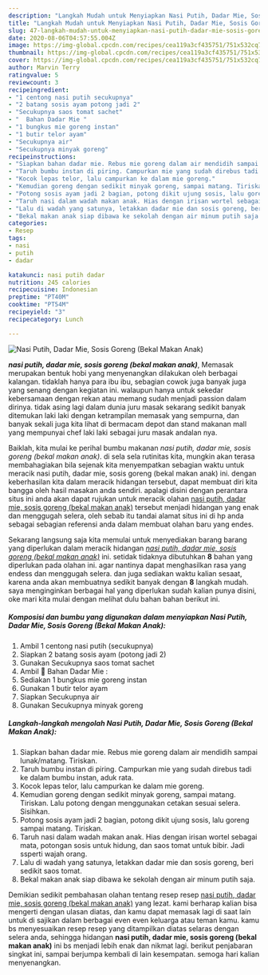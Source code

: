 ```yaml
---
description: "Langkah Mudah untuk Menyiapkan Nasi Putih, Dadar Mie, Sosis Goreng (Bekal Makan Anak) yang mudah"
title: "Langkah Mudah untuk Menyiapkan Nasi Putih, Dadar Mie, Sosis Goreng (Bekal Makan Anak) yang mudah"
slug: 47-langkah-mudah-untuk-menyiapkan-nasi-putih-dadar-mie-sosis-goreng-bekal-makan-anak-yang-mudah
date: 2020-08-06T04:57:55.004Z
image: https://img-global.cpcdn.com/recipes/cea119a3cf435751/751x532cq70/nasi-putih-dadar-mie-sosis-goreng-bekal-makan-anak-foto-resep-utama.jpg
thumbnail: https://img-global.cpcdn.com/recipes/cea119a3cf435751/751x532cq70/nasi-putih-dadar-mie-sosis-goreng-bekal-makan-anak-foto-resep-utama.jpg
cover: https://img-global.cpcdn.com/recipes/cea119a3cf435751/751x532cq70/nasi-putih-dadar-mie-sosis-goreng-bekal-makan-anak-foto-resep-utama.jpg
author: Marvin Terry
ratingvalue: 5
reviewcount: 3
recipeingredient:
- "1 centong nasi putih secukupnya"
- "2 batang sosis ayam potong jadi 2"
- "Secukupnya saos tomat sachet"
- "  Bahan Dadar Mie "
- "1 bungkus mie goreng instan"
- "1 butir telor ayam"
- "Secukupnya air"
- "Secukupnya minyak goreng"
recipeinstructions:
- "Siapkan bahan dadar mie. Rebus mie goreng dalam air mendidih sampai lunak/matang. Tiriskan."
- "Taruh bumbu instan di piring. Campurkan mie yang sudah direbus tadi ke dalam bumbu instan, aduk rata."
- "Kocok lepas telor, lalu campurkan ke dalam mie goreng."
- "Kemudian goreng dengan sedikit minyak goreng, sampai matang. Tiriskan. Lalu potong dengan menggunakan cetakan sesuai selera. Sisihkan."
- "Potong sosis ayam jadi 2 bagian, potong dikit ujung sosis, lalu goreng sampai matang. Tiriskan."
- "Taruh nasi dalam wadah makan anak. Hias dengan irisan wortel sebagai mata, potongan sosis untuk hidung, dan saos tomat untuk bibir. Jadi ssperti wajah orang."
- "Lalu di wadah yang satunya, letakkan dadar mie dan sosis goreng, beri sedikit saos tomat."
- "Bekal makan anak siap dibawa ke sekolah dengan air minum putih saja."
categories:
- Resep
tags:
- nasi
- putih
- dadar

katakunci: nasi putih dadar 
nutrition: 245 calories
recipecuisine: Indonesian
preptime: "PT40M"
cooktime: "PT54M"
recipeyield: "3"
recipecategory: Lunch

---
```



![Nasi Putih, Dadar Mie, Sosis Goreng (Bekal Makan Anak)](https://img-global.cpcdn.com/recipes/cea119a3cf435751/751x532cq70/nasi-putih-dadar-mie-sosis-goreng-bekal-makan-anak-foto-resep-utama.jpg)

<b><i>nasi putih, dadar mie, sosis goreng (bekal makan anak)</i></b>, Memasak merupakan bentuk hobi yang menyenangkan dilakukan oleh berbagai kalangan. tidaklah hanya para ibu ibu, sebagian cowok juga banyak juga yang senang dengan kegiatan ini. walaupun hanya untuk sekedar kebersamaan dengan rekan atau memang sudah menjadi passion dalam dirinya. tidak asing lagi dalam dunia juru masak sekarang sedikit banyak ditemukan laki laki dengan ketrampilan memasak yang sempurna, dan banyak sekali juga kita lihat di bermacam depot dan stand makanan mall yang mempunyai chef laki laki sebagai juru masak andalan nya.



Baiklah, kita mulai ke perihal bumbu makanan <i>nasi putih, dadar mie, sosis goreng (bekal makan anak)</i>. di sela sela rutinitas kita, mungkin akan terasa membahagiakan bila sejenak kita menyempatkan sebagian waktu untuk meracik nasi putih, dadar mie, sosis goreng (bekal makan anak) ini. dengan keberhasilan kita dalam meracik hidangan tersebut, dapat membuat diri kita bangga oleh hasil masakan anda sendiri. apalagi disini dengan perantara situs ini anda akan dapat rujukan untuk meracik olahan <u>nasi putih, dadar mie, sosis goreng (bekal makan anak)</u> tersebut menjadi hidangan yang enak dan menggugah selera, oleh sebab itu tandai alamat situs ini di hp anda sebagai sebagian referensi anda dalam membuat olahan baru yang endes.


Sekarang langsung saja kita memulai untuk menyediakan barang barang yang diperlukan dalam meracik hidangan <u><i>nasi putih, dadar mie, sosis goreng (bekal makan anak)</i></u> ini. setidak tidaknya dibutuhkan <b>8</b> bahan yang diperlukan pada olahan ini. agar nantinya dapat menghasilkan rasa yang endess dan menggugah selera. dan juga sediakan waktu kalian sesaat, karena anda akan membuatnya sedikit banyak dengan <b>8</b> langkah mudah. saya menginginkan berbagai hal yang diperlukan sudah kalian punya disini, oke mari kita mulai dengan melihat dulu bahan bahan berikut ini.

<!--inarticleads1-->

##### Komposisi dan bumbu yang digunakan dalam menyiapkan Nasi Putih, Dadar Mie, Sosis Goreng (Bekal Makan Anak):

1. Ambil 1 centong nasi putih (secukupnya)
1. Siapkan 2 batang sosis ayam (potong jadi 2)
1. Gunakan Secukupnya saos tomat sachet
1. Ambil  🍁 Bahan Dadar Mie :
1. Sediakan 1 bungkus mie goreng instan
1. Gunakan 1 butir telor ayam
1. Siapkan Secukupnya air
1. Gunakan Secukupnya minyak goreng




<!--inarticleads2-->

##### Langkah-langkah mengolah Nasi Putih, Dadar Mie, Sosis Goreng (Bekal Makan Anak):

1. Siapkan bahan dadar mie. Rebus mie goreng dalam air mendidih sampai lunak/matang. Tiriskan.
1. Taruh bumbu instan di piring. Campurkan mie yang sudah direbus tadi ke dalam bumbu instan, aduk rata.
1. Kocok lepas telor, lalu campurkan ke dalam mie goreng.
1. Kemudian goreng dengan sedikit minyak goreng, sampai matang. Tiriskan. Lalu potong dengan menggunakan cetakan sesuai selera. Sisihkan.
1. Potong sosis ayam jadi 2 bagian, potong dikit ujung sosis, lalu goreng sampai matang. Tiriskan.
1. Taruh nasi dalam wadah makan anak. Hias dengan irisan wortel sebagai mata, potongan sosis untuk hidung, dan saos tomat untuk bibir. Jadi ssperti wajah orang.
1. Lalu di wadah yang satunya, letakkan dadar mie dan sosis goreng, beri sedikit saos tomat.
1. Bekal makan anak siap dibawa ke sekolah dengan air minum putih saja.




Demikian sedikit pembahasan olahan tentang resep resep <u>nasi putih, dadar mie, sosis goreng (bekal makan anak)</u> yang lezat. kami berharap kalian bisa mengerti dengan ulasan diatas, dan kamu dapat memasak lagi di saat lain untuk di sajikan dalam berbagai even even keluarga atau teman kamu. kamu bs menyesuaikan resep resep yang ditampilkan diatas selaras dengan selera anda, sehingga hidangan <b>nasi putih, dadar mie, sosis goreng (bekal makan anak)</b> ini bs menjadi lebih enak dan nikmat lagi. berikut penjabaran singkat ini, sampai berjumpa kembali di lain kesempatan. semoga hari kalian menyenangkan.

